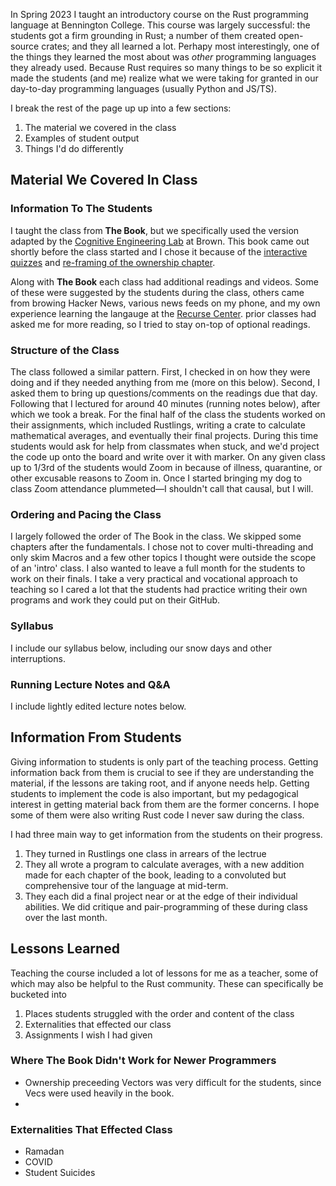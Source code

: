 In Spring 2023 I taught an introductory course on the Rust programming language at Bennington 
College. This course was largely successful: the students got a firm grounding in Rust; a number of 
them created open-source crates; and they all learned a lot. Perhapy most interestingly, one of 
the things they learned the most about was _other_ programming languages they already used. Because 
Rust requires so many things to be so explicit it made the students (and me) realize what we were 
taking for granted in our day-to-day programming languages (usually Python and JS/TS). 

I break the rest of the page up up into a few sections:

1. The material we covered in the class
2. Examples of student output
3. Things I'd do differently

## Material We Covered In Class
### Information To The Students
I taught the class from **The Book**, but we specifically used the version adapted by the [Cognitive Engineering Lab](https://github.com/cognitive-engineering-lab) at Brown. This book came out shortly before the class started and I chose it because of the [interactive quizzes](https://rust-book.cs.brown.edu/experiment-intro.html#1-quizzes) and [re-framing of the ownership chapter](https://rust-book.cs.brown.edu/ch04-00-understanding-ownership.html). 

Along with **The Book** each class had additional readings and videos. Some of these were suggested by the students during the class, others came from browing Hacker News, various news feeds on my phone, and my own experience learning the langauge at the [Recurse Center](https://recurse.com/). prior classes had asked me for more reading, so I tried to stay on-top of optional readings.

### Structure of the Class
The class followed a similar pattern. First, I checked in on how they were doing and if they needed anything from me (more on this below). Second, I asked them to bring up questions/comments on the readings due that day. Following that I lectured for around 40 minutes (running notes below), after which we took a break. For the final half of the class the students worked on their assignments, which included Rustlings, writing a crate to calculate mathematical averages, and eventually their final projects. During this time students would ask for help from classmates when stuck, and we'd project the code up onto the board and write over it with marker. On any given class up to 1/3rd of the students would Zoom in because of illness, quarantine, or other excusable reasons to Zoom in. Once I started bringing my dog to class Zoom attendance plummeted—I shouldn't call that causal, but I will.

### Ordering and Pacing the Class
I largely followed the order of The Book in the class. We skipped some chapters after the fundamentals. I chose not to cover multi-threading and only skim Macros and a few other topics I thought were outside the scope of an 'intro' class. I also wanted to leave a full month for the students to work on their finals. I take a very practical and vocational approach to teaching so I cared a lot that the students had practice writing their own programs and work they could put on their GitHub. 

### Syllabus
I include our syllabus below, including our snow days and other interruptions.

### Running Lecture Notes and Q&A
I include lightly edited lecture notes below.

## Information From Students
Giving information to students is only part of the teaching process. Getting information back from them is crucial to see if they are understanding the material, if the lessons are taking root, and if anyone needs help. Getting students to implement the code is also important, but my pedagogical interest in getting material back from them are the former concerns. I hope some of them were also writing Rust code I never saw during the class.

I had three main way to get information from the students on their progress.

1. They turned in Rustlings one class in arrears of the lectrue
2. They all wrote a program to calculate averages, with a new addition made for each chapter of the book, leading to a convoluted but comprehensive tour of the language at mid-term.
3. They each did a final project near or at the edge of their individual abilities. We did critique and pair-programming of these during class over the last month.

## Lessons Learned
Teaching the course included a lot of lessons for me as a teacher, some of which may also be helpful to the Rust community. These can specifically be bucketed into

1. Places students struggled with the order and content of the class
2. Externalities that effected our class
3. Assignments I wish I had given

### Where The Book Didn't Work for Newer Programmers
- Ownership preceeding Vectors was very difficult for the students, since Vecs were used heavily in the book.
- 

### Externalities That Effected Class
- Ramadan
- COVID
- Student Suicides




